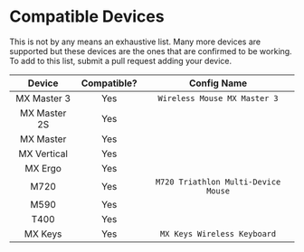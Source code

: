 # Compatible Devices

This is not by any means an exhaustive list. Many more devices are supported but these devices are the ones that are confirmed to be working. To add to this list, submit a pull request adding your device.

|    Device    | Compatible? |         Config Name          |
|:------------:|:-----------:|:----------------------------:|
| MX Master 3  |     Yes     | `Wireless Mouse MX Master 3` |
| MX Master 2S |     Yes     |                              |
|  MX Master   |     Yes     |                              |
| MX Vertical  |     Yes     |                              |
|   MX Ergo    |     Yes     |                              |
|     M720     |     Yes     | `M720 Triathlon Multi-Device Mouse` |
|     M590     |     Yes     |                              |
|     T400     |     Yes     |                              |
|   MX Keys    |     Yes     | `MX Keys Wireless Keyboard`  |
